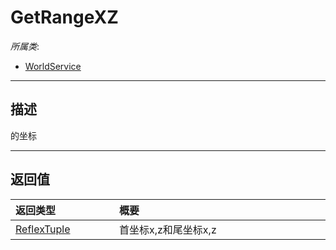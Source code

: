 # GetRangeXZ

*所属类*:
* [WorldService](/Api/Classes/GamePlay/WorldService.md)
------------------------------------------------------------------------------------------
## 描述

的坐标


------------------------------------------------------------------------------------------
## 返回值

|<div style="width:150px">返回类型</div>|<div style="width:520px">概要</div>|
|:---|:---|
|[ReflexTuple](/Api/Enums/ReflexTuple.md)|首坐标x,z和尾坐标x,z|
